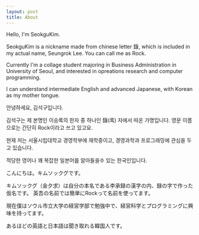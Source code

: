 ```yaml
---
layout: post
title: About
---
```


Hello, I'm SeokguKim.

SeokguKim is a nickname made from chinese letter 錄, which is included in my actual name, Seungrok Lee.
You can call me as Rock.

Currently I'm a collage student majoring in Business Administration in University of Seoul,
and interested in opreations research and computer programming.

I can understand intermediate English and advanced Japanese, with Korean as my mother tongue.

안녕하세요, 김석구입니다.

김석구는 제 본명인 이승록의 한자 중 하나인 錄(록) 자에서 따온 가명입니다.
영문 이름으로는 간단히 Rock이라고 쓰고 있고요.

현재 저는 서울시립대학교 경영학부에 재학중이고, 경영과학과 프로그래밍에 관심을 두고 있습니다.

적당한 영어나 꽤 복잡한 일본어를 알아들을수 있는 한국인입니다.

こんにちは。キムソックグです。

キムソックグ（金夕求）は自分の本名である李承録の漢字の内、録の字で作った仮名です。
英吾の名前では簡単にRockって名前を使ってます。

現在僕はソウル市立大学の経営学部で勉強中で、経営科学とプログラミングに興味を持ってます。

あるほどの英語と日本語は聞き取れる韓国人です。
